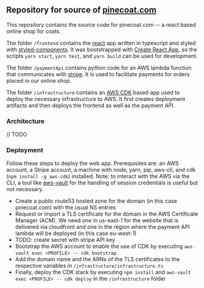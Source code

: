 ## Repository for source of [pinecoat.com](https://pinecoat.com)

This repository contains the source code for pinecoat.com -- a react based online shop for coats.

The folder `/frontend` contains the [react](https://reactjs.org/) app written in typescript and styled with [styled-components](https://styled-components.com/). It was bootstrapped with [Create React App](https://github.com/facebook/create-react-app), so the scripts `yarn start`, `yarn test`, and `yarn build` can be used for development.

The folder `/paymentApi` contains python code for an AWS lambda function that communicates with [stripe](https://stripe.com). It is used to facilitate payments for orders placed in our online shop.

The folder `/infrastructure` contains an [AWS CDK](https://aws.amazon.com/cdk/) based app used to deploy the necessary infrastructure to AWS. It first creates deployment artifacts and then deploys the frontend as well as the payment API.

### Architecture

// TODO

### Deployment

Follow these steps to deploy the web app. Prerequisites are: an AWS account, a Stripe account, a machine with node, yarn, pip, aws-cli, and cdk (`npm install -g aws-cdk`) installed.
Note: to interact with the AWS via the CLI, a tool like [aws-vault](https://github.com/99designs/aws-vault) for the handling of session credentials is useful but not necessary.

- Create a public route53 hosted zone for the domain (in this case pinecoat.com) with the usual NS entries
- Request or import a TLS certificate for the domain in the AWS Certificate Manager (ACM). We need one in us-east-1 for the website that is delivered via cloudfront and one in the region where the payment API lambda will be deployed (in this case eu-west-1)
- TODO: create secret with stripe API key
- Bootstrap the AWS account to enable the use of CDK by executing `aws-vault exec <PROFILE> -- cdk bootstrap`.
- Add the domain name and the ARNs of the TLS certificates to the respective variables in `/infrastructure/infrastructure.ts`
- Finally, deploy the CDK stack by executing `npm install` and `aws-vault exec <PROFILE> -- cdk deploy` in the `/infrastructure` folder
